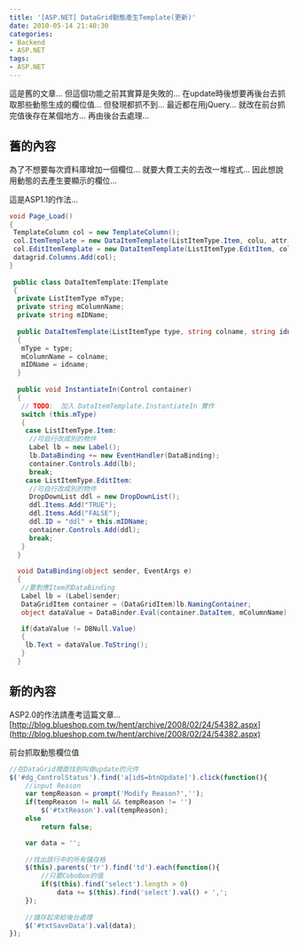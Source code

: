 ```yaml
---
title: '[ASP.NET] DataGrid動態產生Template(更新)'
date: 2010-05-14 21:40:30
categories:
- Backend
- ASP.NET
tags:
- ASP.NET
---
```

這是舊的文章...
但這個功能之前其實算是失敗的...
在update時後想要再後台去抓取那些動態生成的欄位值...
但發現都抓不到...
最近都在用jQuery...
就改在前台抓完值後存在某個地方...
再由後台去處理...

<!--more-->

## 舊的內容
為了不想要每次資料庫增加一個欄位...
就要大費工夫的去改一堆程式...
因此想說用動態的去產生要顯示的欄位...

這是ASP1.1的作法...

``` csharp
void Page_Load()
{
 TemplateColumn col = new TemplateColumn();
 col.ItemTemplate = new DataItemTemplate(ListItemType.Item, colu, attr);
 col.EditItemTemplate = new DataItemTemplate(ListItemType.EditItem, colu, attr);
 datagrid.Columns.Add(col);
}
 
 public class DataItemTemplate:ITemplate
 {
  private ListItemType mType;
  private string mColumnName;
  private string mIDName;
 
  public DataItemTemplate(ListItemType type, string colname, string idname)
  {
   mType = type;
   mColumnName = colname;
   mIDName = idname;
  }
 
  public void InstantiateIn(Control container)
  {
   // TODO:  加入 DataItemTemplate.InstantiateIn 實作
   switch (this.mType)
   {
    case ListItemType.Item:
     //可自行改成別的物件
     Label lb = new Label();
     lb.DataBinding += new EventHandler(DataBinding);
     container.Controls.Add(lb);
     break;
    case ListItemType.EditItem:
     //可自行改成別的物件
     DropDownList ddl = new DropDownList();
     ddl.Items.Add("TRUE");
     ddl.Items.Add("FALSE");
     ddl.ID = "ddl" + this.mIDName;
     container.Controls.Add(ddl);
     break;
   }
  }
 
  void DataBinding(object sender, EventArgs e)
  {
   //要對應Item的DataBinding
   Label lb = (Label)sender;
   DataGridItem container = (DataGridItem)lb.NamingContainer;
   object dataValue = DataBinder.Eval(container.DataItem, mColumnName);

   if(dataValue != DBNull.Value)
   {
    lb.Text = dataValue.ToString();
   }
  }
```

## 新的內容
ASP2.0的作法請產考這篇文章...
[http://blog.blueshop.com.tw/hent/archive/2008/02/24/54382.aspx](http://blog.blueshop.com.tw/hent/archive/2008/02/24/54382.aspx)

前台抓取動態欄位值
``` js
//在DataGrid裡面找到叫做update的元件
$('#dg_ControlStatus').find('a[id$=btnUpdate]').click(function(){
    //input Reason
    var tempReason = prompt('Modify Reason?','');
    if(tempReason != null && tempReason != '')
        $('#txtReason').val(tempReason);
    else
        return false;

    var data = '';
 
    //找出該行中的所有儲存格
    $(this).parents('tr').find('td').each(function(){
        //只要CoboBox的值
        if($(this).find('select').length > 0)
            data += $(this).find('select').val() + ',';
    });
 
    //儲存起來給後台處理
    $('#txtSaveData').val(data);
});
```